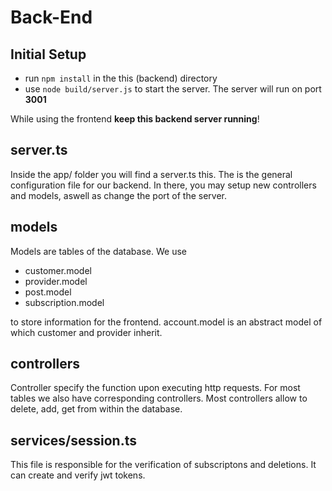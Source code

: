 # Back-End

## Initial Setup

 + run `npm install` in the this (backend) directory
 + use `node build/server.js` to start the server. The server will run on port **3001**

While using the frontend **keep this backend server running**!

## server.ts

Inside the app/ folder you will find a server.ts this. The is the general configuration file for our backend. In there, you may setup new controllers and models, aswell as change the port of the server.

## models

Models are tables of the database. We use

  - customer.model
  - provider.model
  - post.model
  - subscription.model

to store information for the frontend. account.model is an abstract model of which customer and provider inherit.

## controllers

Controller specify the function upon executing http requests. For most tables we also have corresponding controllers. Most controllers allow to delete, add, get from within the database.

## services/session.ts

This file is responsible for the verification of subscriptons and deletions. It can create and verify jwt tokens.
